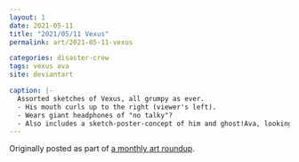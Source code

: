 ```yaml
---
layout: 1
date: 2021-05-11
title: "2021/05/11 Vexus"
permalink: art/2021-05-11-vexus

categories: disaster-crew
tags: vexus ava
site: deviantart

caption: |-
  Assorted sketches of Vexus, all grumpy as ever.
  - His mouth curls up to the right (viewer's left).
  - Wears giant headphones of "no talky"?
  - Also includes a sketch-poster-concept of him and ghost!Ava, looking warily at something offscreen; Ava points while Vexus shines a flashlight at it.
---
```

Originally posted as part of [a monthly art roundup](https://www.deviantart.com/a-flyleaf/art/roundup-05-2021-focus-pingpong-month-881268597).